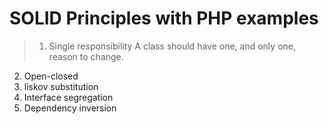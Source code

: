 # SOLID Principles with PHP examples

>1. Single responsibility
A class should have one, and only one, reason to change.
2. Open-closed
3. liskov substitution
4. Interface segregation
5. Dependency inversion
